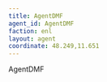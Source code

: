 ```yaml
---
title: AgentDMF
agent_id: AgentDMF
faction: enl
layout: agent
coordinate: 48.249,11.651
---
```


AgentDMF
